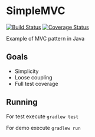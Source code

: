 # SimpleMVC

[![Build Status](https://travis-ci.org/Vaysman/SimpleMVC.svg?branch=master)](https://travis-ci.org/Vaysman/SimpleMVC)
[![Coverage Status](https://coveralls.io/repos/github/Vaysman/SimpleMVC/badge.svg?branch=master)](https://coveralls.io/github/Vaysman/SimpleMVC?branch=master)


Example of MVC pattern in Java

## Goals

* Simplicity
* Loose coupling
* Full test coverage

## Running

For test execute `gradlew test`

For demo execute `gradlew run`

